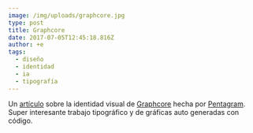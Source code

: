```yaml
---
image: /img/uploads/graphcore.jpg
type: post
title: Graphcore
date: 2017-07-05T12:45:18.816Z
author: +e
tags:
  - diseño
  - identidad
  - ia
  - tipografía
---
```

Un [artículo](https://www.fastcodesign.com/90131218/graphic-designs-next-great-challenge-branding-ai) sobre la identidad visual de [Graphcore](https://www.graphcore.ai) hecha por [Pentagram](http://www.pentagram.com/#/projects/139032). Super interesante trabajo tipográfico y de gráficas auto generadas con código.


